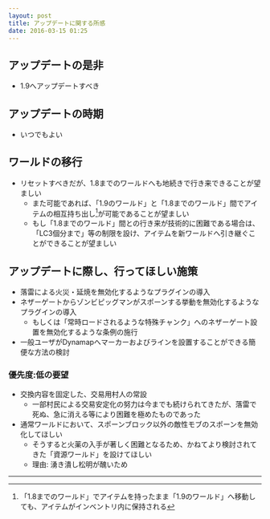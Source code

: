 ```yaml
---
layout: post
title: アップデートに関する所感
date: 2016-03-15 01:25
---
```



## アップデートの是非

* 1.9へアップデートすべき

## アップデートの時期
* いつでもよい

## ワールドの移行

* リセットすべきだが、1.8までのワールドへも地続きで行き来できることが望ましい
    * また可能であれば、「1.9のワールド」と「1.8までのワールド」間でアイテムの相互持ち出し[^1]が可能であることが望ましい
    * もし「1.8までのワールド」間との行き来が技術的に困難である場合は、「LC3個分まで」等の制限を設け、アイテムを新ワールドへ引き継ぐことができることが望ましい

## アップデートに際し、行ってほしい施策

* 落雷による火災・延焼を無効化するようなプラグインの導入
* ネザーゲートからゾンビピッグマンがスポーンする挙動を無効化するようなプラグインの導入
    * もしくは「常時ロードされるような特殊チャンク」へのネザーゲート設置を無効化するような条例の施行
* 一般ユーザがDynamapへマーカーおよびラインを設置することができる簡便な方法の検討

### 優先度:低の要望

* 交換内容を固定した、交易用村人の常設
    * 一部村民による交易安定化の努力は今までも続けられてきたが、落雷で死ぬ、急に消える等により困難を極めたものであった
* 通常ワールドにおいて、スポーンブロック以外の敵性モブのスポーンを無効化してほしい
    * そうすると火薬の入手が著しく困難となるため、かねてより検討されてきた「資源ワールド」を設けてほしい
    * 理由: 湧き潰し松明が醜いため

---

[^1]: 「1.8までのワールド」でアイテムを持ったまま「1.9のワールド」へ移動しても、アイテムがインベントリ内に保持される
